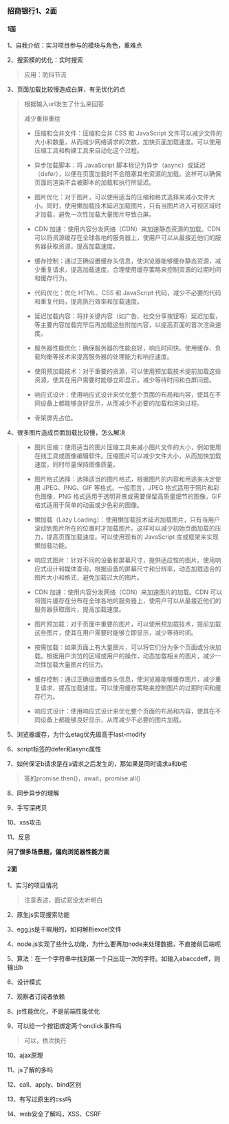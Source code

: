 ### 招商银行1、2面

#### 1面

1、自我介绍：实习项目参与的模块与角色，重难点

2、搜索模的优化：实时搜索

> 应用：防抖节流

3、页面加载比较慢造成白屏，有无优化的点

> 根据输入url发生了什么来回答
>
> 减少重排重绘
>
> - 压缩和合并文件：压缩和合并 CSS 和 JavaScript 文件可以减少文件的大小和数量，从而减少网络请求的次数，加快页面加载速度。可以使用压缩工具和构建工具来自动化这个过程。
>
> - 异步加载脚本：将 JavaScript 脚本标记为异步（async）或延迟（defer），以便在页面加载时不会阻塞其他资源的加载。这样可以确保页面的渲染不会被脚本的加载和执行所延迟。
>
> - 图片优化：对于图片，可以使用适当的压缩和格式选择来减小文件大小。同时，使用懒加载技术延迟加载图片，只有当图片进入可视区域时才加载，避免一次性加载大量图片导致白屏。
>
> - CDN 加速：使用内容分发网络（CDN）来加速静态资源的加载。CDN 可以将资源缓存在全球各地的服务器上，使用户可以从最接近他们的服务器获取资源，提高加载速度。
>
> - 缓存控制：通过正确设置缓存头信息，使浏览器能够缓存静态资源，减少重复请求，提高加载速度。合理使用缓存策略来控制资源的过期时间和缓存行为。
>
> - 代码优化：优化 HTML、CSS 和 JavaScript 代码，减少不必要的代码和重复代码，提高执行效率和加载速度。
>
> - 延迟加载内容：将非关键内容（如广告、社交分享按钮等）延迟加载，等主要内容加载完毕后再加载这些附加内容，以提高页面的首次渲染速度。
>
> - 服务器性能优化：确保服务器的性能良好，响应时间快。使用缓存、负载均衡等技术来提高服务器的处理能力和响应速度。
>
> - 使用预加载技术：对于重要的资源，可以使用预加载技术提前加载这些资源，使其在用户需要时能够立即显示，减少等待时间和白屏问题。
>
> - 响应式设计：使用响应式设计来优化整个页面的布局和内容，使其在不同设备上都能够良好显示，从而减少不必要的加载和渲染过程。
> - 骨架屏先占位。

4、很多图片造成页面加载比较慢，怎么解决

> 
>
> - 图片压缩：使用适当的图片压缩工具来减小图片文件的大小，例如使用在线工具或图像编辑软件。压缩图片可以减少文件大小，从而加快加载速度，同时尽量保持图像质量。
>
> - 图片格式选择：选择适当的图片格式，根据图片的内容和用途来决定使用 JPEG、PNG、GIF 等格式。一般而言，JPEG 格式适用于照片和彩色图像，PNG 格式适用于透明背景或需要保留高质量细节的图像，GIF 格式适用于简单的动画或少色彩的图像。
>
> - 懒加载（Lazy Loading）：使用懒加载技术延迟加载图片，只有当用户滚动到图片所在的位置时才加载图片。这样可以减少初始页面加载的压力，提高页面加载速度。可以使用现有的 JavaScript 库或框架来实现懒加载功能。
>
> - 响应式图片：针对不同的设备和屏幕尺寸，提供适应性的图片。使用响应式设计和媒体查询，根据设备的屏幕尺寸和分辨率，动态加载适合的图片大小和格式，避免加载过大的图片。
>
> - CDN 加速：使用内容分发网络（CDN）来加速图片的加载。CDN 可以将图片缓存在分布在全球各地的服务器上，使用户可以从最接近他们的服务器获取图片，提高加载速度。
>
> - 图片预加载：对于页面中重要的图片，可以使用预加载技术，提前加载这些图片，使其在用户需要时能够立即显示，减少等待时间。
>
> - 按需加载：如果页面上有大量图片，可以将它们分为多个页面或分块加载。根据用户浏览的区域或用户的操作，动态加载相关的图片，减少一次性加载大量图片的压力。
>
> - 缓存控制：通过正确设置缓存头信息，使浏览器能够缓存图片，减少重复请求，提高加载速度。可以使用缓存策略来控制图片的过期时间和缓存行为。
>
> - 响应式设计：使用响应式设计来优化整个页面的布局和内容，使其在不同设备上都能够良好显示，从而减少不必要的图片加载。

5、浏览器缓存，为什么etag优先级高于last-modify

6、script标签的defer和async属性

7、如何保证b请求是在a请求之后发生的，那如果是同时请求a和b呢

> 答的promise.then()，await，promise.all()

8、同步异步的理解

9、手写深拷贝

10、xss攻击

11、反思

**问了很多场景题，偏向浏览器性能方面**

#### 2面

1、实习的项目情况

> 注意表述，面试官没太听明白

2、原生js实现搜索功能

3、egg.js是干嘛用的，如何解析excel文件

4、node.js实现了些什么功能，为什么要再加node来处理数据，不直接前后端呢

5、算法：在一个字符串中找到第一个只出现一次的字符。如输入abaccdeff，则输出b

6、设计模式

7、观察者订阅者依赖

8、js性能优化，不是前端性能优化

9、可以给一个按钮绑定两个onclick事件吗

> 可以，依次执行

10、ajax原理

11、js了解的多吗

12、call、apply、bind区别

13、有写过原生的css吗

14、web安全了解吗，XSS、CSRF